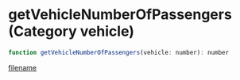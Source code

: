 # getVehicleNumberOfPassengers (Category vehicle)

```js
function getVehicleNumberOfPassengers(vehicle: number): number
```

[filename](getVehicleNumberOfPassengers_m.md ':include')